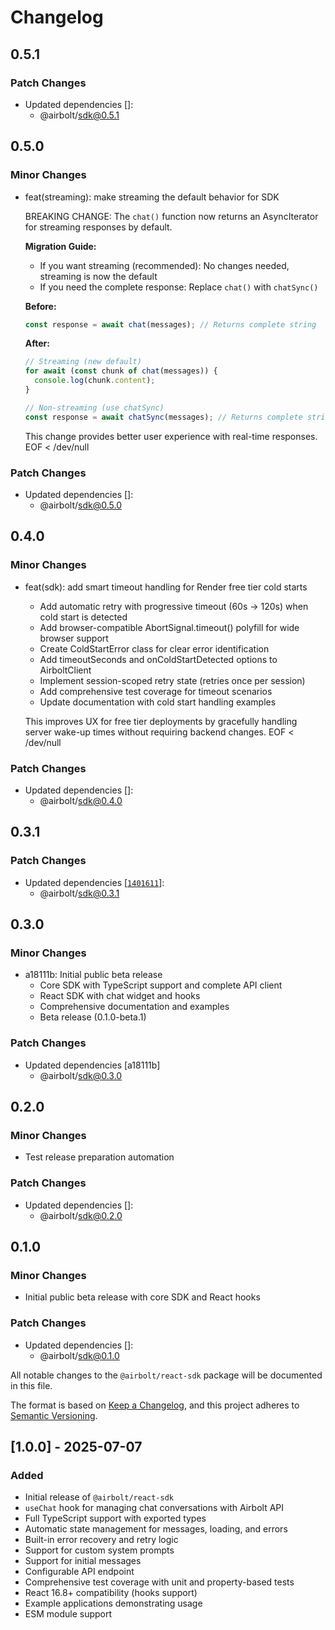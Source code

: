 # Changelog

## 0.5.1

### Patch Changes

- Updated dependencies []:
  - @airbolt/sdk@0.5.1

## 0.5.0

### Minor Changes

- feat(streaming): make streaming the default behavior for SDK

  BREAKING CHANGE: The `chat()` function now returns an AsyncIterator for streaming responses by default.

  **Migration Guide:**
  - If you want streaming (recommended): No changes needed, streaming is now the default
  - If you need the complete response: Replace `chat()` with `chatSync()`

  **Before:**

  ```typescript
  const response = await chat(messages); // Returns complete string
  ```

  **After:**

  ```typescript
  // Streaming (new default)
  for await (const chunk of chat(messages)) {
    console.log(chunk.content);
  }

  // Non-streaming (use chatSync)
  const response = await chatSync(messages); // Returns complete string
  ```

  This change provides better user experience with real-time responses.
  EOF < /dev/null

### Patch Changes

- Updated dependencies []:
  - @airbolt/sdk@0.5.0

## 0.4.0

### Minor Changes

- feat(sdk): add smart timeout handling for Render free tier cold starts
  - Add automatic retry with progressive timeout (60s → 120s) when cold start is detected
  - Add browser-compatible AbortSignal.timeout() polyfill for wide browser support
  - Create ColdStartError class for clear error identification
  - Add timeoutSeconds and onColdStartDetected options to AirboltClient
  - Implement session-scoped retry state (retries once per session)
  - Add comprehensive test coverage for timeout scenarios
  - Update documentation with cold start handling examples

  This improves UX for free tier deployments by gracefully handling server wake-up times without requiring backend changes.
  EOF < /dev/null

### Patch Changes

- Updated dependencies []:
  - @airbolt/sdk@0.4.0

## 0.3.1

### Patch Changes

- Updated dependencies [[`1401611`](https://github.com/Airbolt-AI/airbolt/commit/14016111ed12d7e1c961c7e56f2ac5785e50278d)]:
  - @airbolt/sdk@0.3.1

## 0.3.0

### Minor Changes

- a18111b: Initial public beta release
  - Core SDK with TypeScript support and complete API client
  - React SDK with chat widget and hooks
  - Comprehensive documentation and examples
  - Beta release (0.1.0-beta.1)

### Patch Changes

- Updated dependencies [a18111b]
  - @airbolt/sdk@0.3.0

## 0.2.0

### Minor Changes

- Test release preparation automation

### Patch Changes

- Updated dependencies []:
  - @airbolt/sdk@0.2.0

## 0.1.0

### Minor Changes

- Initial public beta release with core SDK and React hooks

### Patch Changes

- Updated dependencies []:
  - @airbolt/sdk@0.1.0

All notable changes to the `@airbolt/react-sdk` package will be documented in this file.

The format is based on [Keep a Changelog](https://keepachangelog.com/en/1.0.0/),
and this project adheres to [Semantic Versioning](https://semver.org/spec/v2.0.0.html).

## [1.0.0] - 2025-07-07

### Added

- Initial release of `@airbolt/react-sdk`
- `useChat` hook for managing chat conversations with Airbolt API
- Full TypeScript support with exported types
- Automatic state management for messages, loading, and errors
- Built-in error recovery and retry logic
- Support for custom system prompts
- Support for initial messages
- Configurable API endpoint
- Comprehensive test coverage with unit and property-based tests
- React 16.8+ compatibility (hooks support)
- Example applications demonstrating usage
- ESM module support

